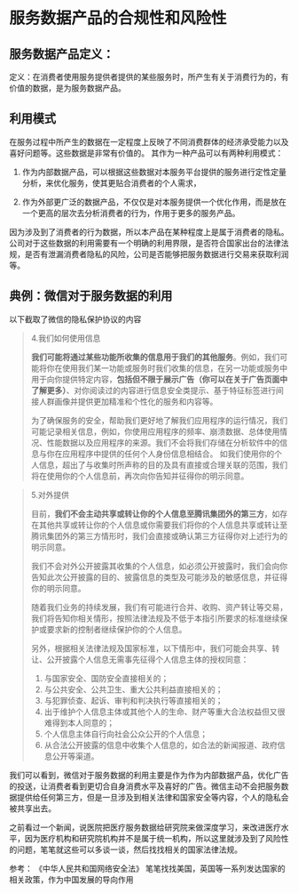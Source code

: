 


# 服务数据产品的合规性和风险性


## 服务数据产品定义：

定义：在消费者使用服务提供者提供的某些服务时，所产生有关于消费行为的，有价值的数据，是为服务数据产品。


## 利用模式
在服务过程中所产生的数据在一定程度上反映了不同消费群体的经济承受能力以及喜好问题等。这些数据是非常有价值的。
其作为一种产品可以有两种利用模式：
1. 作为内部数据产品，可以根据这些数据对本服务平台提供的服务进行定性定量分析，来优化服务，使其更贴合消费者的个人需求，

2. 作为外部更广泛的数据产品，不仅仅是对本服务提供一个优化作用，而是放在一个更高的层次去分析消费者的行为，作用于更多的服务产品。



因为涉及到了消费者的行为数据，所以本产品在某种程度上是属于消费者的隐私。公司对于这些数据的利用需要有一个明确的利用界限，是否符合国家出台的法律法规，是否有泄漏消费者隐私的风险，公司是否能够把服务数据进行交易来获取利润等。


## 典例：微信对于服务数据的利用

以下截取了微信的隐私保护协议的内容

>4.我们如何使用信息
>
>**我们可能将通过某些功能所收集的信息用于我们的其他服务**。例如，我们可能将你在使用我们某一功能或服务时我们收集的信息，在另一功能或服务中用于向你提供特定内容，**包括但不限于展示广告（你可以在关于广告页面中了解更多）**、对你阅读过的内容进行信息安全类提示、基于特征标签进行间接人群画像并提供更加精准和个性化的服务和内容等。
>
>为了确保服务的安全，帮助我们更好地了解我们应用程序的运行情况，我们可能记录相关信息，例如，你使用应用程序的频率、崩溃数据、总体使用情况、性能数据以及应用程序的来源。我们不会将我们存储在分析软件中的信息与你在应用程序中提供的任何个人身份信息相结合。
如我们使用你的个人信息，超出了与收集时所声称的目的及具有直接或合理关联的范围，我们将在使用你的个人信息前，再次向你告知并征得你的明示同意。


>5.对外提供
>
>目前，**我们不会主动共享或转让你的个人信息至腾讯集团外的第三方**，如存在其他共享或转让你的个人信息或你需要我们将你的个人信息共享或转让至腾讯集团外的第三方情形时，我们会直接或确认第三方征得你对上述行为的明示同意。
>
>我们不会对外公开披露其收集的个人信息，如必须公开披露时，我们会向你告知此次公开披露的目的、披露信息的类型及可能涉及的敏感信息，并征得你的明示同意。
>
>随着我们业务的持续发展，我们有可能进行合并、收购、资产转让等交易，我们将告知你相关情形，按照法律法规及不低于本指引所要求的标准继续保护或要求新的控制者继续保护你的个人信息。
>
>另外，根据相关法律法规及国家标准，以下情形中，我们可能会共享、转让、公开披露个人信息无需事先征得个人信息主体的授权同意：
>1. 与国家安全、国防安全直接相关的；
>2. 与公共安全、公共卫生、重大公共利益直接相关的；
>3. 与犯罪侦查、起诉、审判和判决执行等直接相关的；
>4.	出于维护个人信息主体或其他个人的生命、财产等重大合法权益但又很难得到本人同意的；
>5.	个人信息主体自行向社会公众公开的个人信息；
>6.	从合法公开披露的信息中收集个人信息的，如合法的新闻报道、政府信息公开等渠道。

我们可以看到，微信对于服务数据的利用主要是作为作为内部数据产品，优化广告的投送，让消费者看到更切合自身消费水平及喜好的广告。微信主动不会把服务数据提供给任何第三方，但是一旦涉及到相关法律和国家安全等内容，个人的隐私会被共享出去。


之前看过一个新闻，说医院把医疗服务数据给研究院来做深度学习，来改进医疗水平，因为医疗机构和研究院机构并不是属于统一机构，所以这里就涉及到了风险性的问题，笔笔就这些可以多谈一谈，然后找找相关的国家法律法规。

参考：
《中华人民共和国网络安全法》 
笔笔找找美国，英国等一系列发达国家的相关政策，作为中国发展的导向作用
